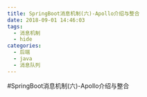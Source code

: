 ```yaml
---
title: SpringBoot消息机制(六)-Apollo介绍与整合
date: 2018-09-01 14:46:03
tags:
  - 消息机制
  - hide
categories:
  - 后端
  - java
  - 消息队列
---
```

#SpringBoot消息机制(六)-Apollo介绍与整合